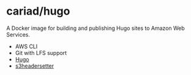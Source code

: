 # cariad/hugo

A Docker image for building and publishing Hugo sites to Amazon Web Services.

- AWS CLI
- Git with LFS support
- [Hugo](https://github.com/gohugoio/hugo)
- [s3headersetter](https://github.com/cariad/s3headersetter) <!-- cspell:disable-line -->

